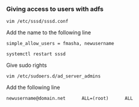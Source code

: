 ### Giving access to users with adfs

```
vim /etc/sssd/sssd.conf
```

Add the name to the following line
```
simple_allow_users = fmasha, newusername
```

```
systemctl restart sssd
```

Give sudo rights

```
vim /etc/sudoers.d/ad_server_admins
```

Add the following line
```
newusername@domain.net      ALL=(root)      ALL
```
